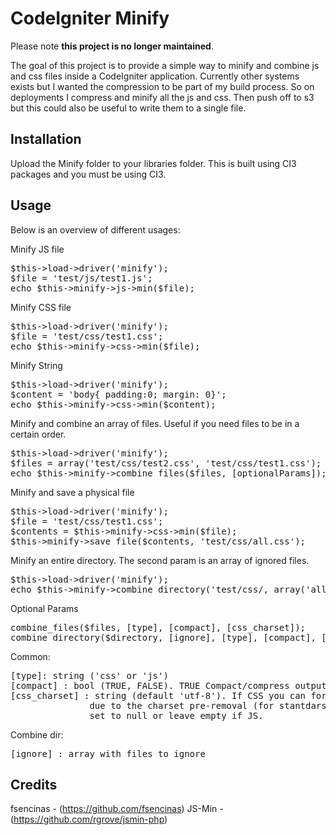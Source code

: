 # CodeIgniter Minify

Please note **this project is no longer maintained**. 

The goal of this project is to provide a simple way to minify and combine js and css files inside a CodeIgniter application. Currently other systems
exists but I wanted the compression to be part of my build process. So on deployments I compress and minify all the js and css. Then push off to s3
but this could also be useful to write them to a single file.

## Installation

Upload the Minify folder to your libraries folder. This is built using CI3 packages and you must be using CI3.

## Usage

Below is an overview of different usages:

Minify JS file
<pre>
$this->load->driver('minify');
$file = 'test/js/test1.js';
echo $this->minify->js->min($file);
</pre>

Minify CSS file
<pre>
$this->load->driver('minify');
$file = 'test/css/test1.css';
echo $this->minify->css->min($file);
</pre>

Minify String
<pre>
$this->load->driver('minify');
$content = 'body{ padding:0; margin: 0}';
echo $this->minify->css->min($content);
</pre>

Minify and combine an array of files. Useful if you need files to be in a certain order.
<pre>
$this->load->driver('minify');
$files = array('test/css/test2.css', 'test/css/test1.css');
echo $this->minify->combine_files($files, [optionalParams]);
</pre>

Minify and save a physical file
<pre>
$this->load->driver('minify');
$file = 'test/css/test1.css';
$contents = $this->minify->css->min($file);
$this->minify->save_file($contents, 'test/css/all.css');
</pre>

Minify an entire directory. The second param is an array of ignored files.
<pre>
$this->load->driver('minify');
echo $this->minify->combine_directory('test/css/, array('all.css'), [optionalParams]);
</pre>

Optional Params
<pre>
combine_files($files, [type], [compact], [css_charset]);
combine_directory($directory, [ignore], [type], [compact], [css_charset]);
</pre>
Common:
<pre>
[type]: string ('css' or 'js')
[compact] : bool (TRUE, FALSE). TRUE Compact/compress output, FALSE doesn't compress output (only aggregation)
[css_charset] : string (default 'utf-8'). If CSS you can force a starting single charset declaration (when aggregate files)
               due to the charset pre-removal (for stantdars compliance and Webkit bugfix prevention)
               set to null or leave empty if JS.
</pre>
Combine dir:
<pre>
[ignore] : array with files to ignore
</pre>

## Credits
fsencinas - (https://github.com/fsencinas)
JS-Min - (https://github.com/rgrove/jsmin-php)
